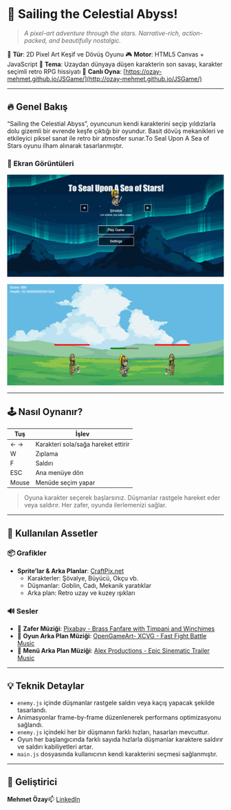 # 🌌 **Sailing the Celestial Abyss**!

> *A pixel-art adventure through the stars. Narrative-rich, action-packed, and beautifully nostalgic.*

🧭 **Tür**: 2D Pixel Art Keşif ve Dövüş Oyunu
🎮 **Motor**: HTML5 Canvas + JavaScript
🎨 **Tema**: Uzaydan dünyaya düşen karakterin son savaşı, karakter seçimli retro RPG hissiyatı
🔗 **Canlı Oyna**: [https://ozay-mehmet.github.io/JSGame/](http://ozay-mehmet.github.io/JSGame/)

---

## 🔥 Genel Bakış

“Sailing the Celestial Abyss”, oyuncunun kendi karakterini seçip yıldızlarla dolu gizemli bir evrende keşfe çıktığı bir oyundur. Basit dövüş mekanikleri ve etkileyici piksel sanat ile retro bir atmosfer sunar.To Seal Upon A Sea of Stars oyunu ilham alınarak tasarlanmıştır.

### 📸 Ekran Görüntüleri

![Ana Menü](https://github.com/ozay-mehmet/ozay-mehmet.github.io/blob/main/JSGame/assets/screenshots/menu-screen.png)

![Oyun Ekranı](https://github.com/ozay-mehmet/ozay-mehmet.github.io/blob/main/JSGame/assets/screenshots/game-screen.png)

---

## 🕹️ Nasıl Oynanır?

| Tuş  | İşlev                              |
| ----- | ------------------------------------ |
| ← → | Karakteri sola/sağa hareket ettirir |
| W     | Zıplama                             |
| F     | Saldırı                            |
| ESC   | Ana menüye dön                     |
| Mouse | Menüde seçim yapar                 |

> Oyuna karakter seçerek başlarsınız. Düşmanlar rastgele hareket eder veya saldırır. Her zafer, oyunda ilerlemenizi sağlar.

---

## 🎨 Kullanılan Assetler

### 📦 Grafikler

- **Sprite’lar & Arka Planlar**: [CraftPix.net](https://craftpix.net/)
  - Karakterler: Şövalye, Büyücü, Okçu vb.
  - Düşmanlar: Goblin, Cadı, Mekanik yaratıklar
  - Arka plan: Retro uzay ve kuzey ışıkları

### 🔊 Sesler

- 🎺 **Zafer Müziği**: [Pixabay - Brass Fanfare with Timpani and Winchimes](https://pixabay.com/sound-effects/brass-fanfare-with-timpani-and-winchimes-reverberated-146260/)
- 🎺 **Oyun Arka Plan Müziği**: [OpenGameArt- XCVG - Fast Fight Battle Music](https://opengameart.org/content/fast-fight-battle-music-looped)
- 🎺 **Menü Arka Plan Müziği**: [Alex Productions - Epic Sinematic Trailer Music](https://www.chosic.com/download-audio/31970/)

---

## 💡 Teknik Detaylar

- `enemy.js` içinde düşmanlar rastgele saldırı veya kaçış yapacak şekilde tasarlandı.
- Animasyonlar frame-by-frame düzenlenerek performans optimizasyonu sağlandı.
- `enemy.js` içindeki her bir düşmanın farklı hızları, hasarları mevcuttur.
- Oyun her başlangıcında farklı sayıda hızlarla düşmanlar karaktere saldırır ve saldırı kabiliyetleri artar.
- `main.js` dosyasında kullanıcının kendi karakterini seçmesi sağlanmıştır.

---

## 👤 Geliştirici

**Mehmet Özay**📫 [LinkedIn](https://www.linkedin.com/in/mehmet-ozay)
